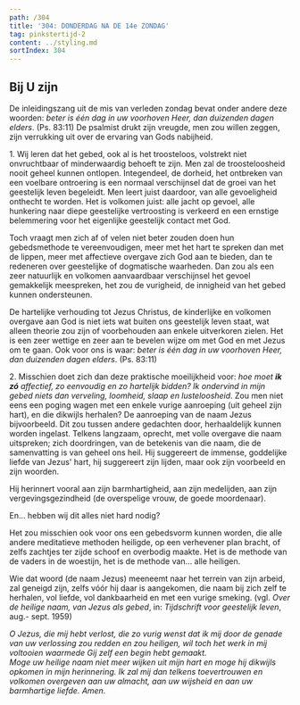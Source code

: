 ```yaml
---
path: /304
title: '304: DONDERDAG NA DE 14e ZONDAG'
tag: pinkstertijd-2
content: ../styling.md
sortIndex: 304
---
```


## Bij U zijn

De inleidingszang uit de mis van verleden zondag bevat onder andere deze woorden: _beter is één dag in uw voorhoven Heer, dan duizenden dagen elders_. (Ps. 83:11) De psalmist drukt zijn vreugde, men zou willen zeggen, zijn verrukking uit over de ervaring van Gods nabijheid.

1\. Wij leren dat het gebed, ook al is het troosteloos, volstrekt niet onvruchtbaar of minderwaardig behoeft te zijn. Men zal de troosteloosheid nooit geheel kunnen ontlopen. Integendeel, de dorheid, het ontbreken van een voelbare ontroering is een normaal verschijnsel dat de groei van het geestelijk leven begeleidt. Men leert juist daardoor, van alle gevoeligheid onthecht te worden. Het is volkomen juist: alle jacht op gevoel, alle hunkering naar diepe geestelijke vertroosting is verkeerd en een ernstige belemmering voor het eigenlijke geestelijk contact met God.

Toch vraagt men zich af of velen niet beter zouden doen hun gebedsmethode te vereenvoudigen, meer met het hart te spreken dan met de lippen, meer met affectieve overgave zich God aan te bieden, dan te redeneren over geestelijke of dogmatische waarheden. Dan zou als een zeer natuurlijk en volkomen aanvaardbaar verschijnsel het gevoel gemakkelijk meespreken, het zou de vurigheid, de innigheid van het gebed kunnen ondersteunen.

De hartelijke verhouding tot Jezus Christus, de kinderlijke en volkomen overgave aan God is niet iets wat buiten ons geestelijk leven staat, wat alleen theorie zou zijn of voorbehouden aan enkele uitverkoren zielen. Het is een zeer wettige en zeer aan te bevelen wijze om met God en met Jezus om te gaan. Ook voor ons is waar: _beter is één dag in uw voorhoven Heer, dan duizenden dagen elders_. (Ps. 83:11)

2\. Misschien doet zich dan deze praktische moeilijkheid voor: _hoe moet __ik zó__ affectief, zo eenvoudig en zo hartelijk bidden? Ik ondervind in mijn gebed niets dan verveling, loomheid, slaap en lusteloosheid_. Zou men niet eens een poging wagen met een enkele vurige aanroeping (uit geheel zijn hart), en die dikwijls herhalen? De aanroeping van de naam Jezus bijvoorbeeld. Dit zou tussen andere gedachten door, herhaaldelijk kunnen worden ingelast. Telkens langzaam, oprecht, met volle overgave die naam uitspreken; zich doordringen, van de betekenis van die naam, die de samenvatting is van geheel ons heil. Hij suggereert de immense, goddelijke liefde van Jezus' hart, hij suggereert zijn lijden, maar ook zijn voorbeeld en zijn woorden.

Hij herinnert vooral aan zijn barmhartigheid, aan zijn medelijden, aan zijn vergevingsgezindheid (de overspelige vrouw, de goede moordenaar).

En... hebben wij dit alles niet hard nodig?

Het zou misschien ook voor ons een gebedsvorm kunnen worden, die alle andere meditatieve methoden heiligde, op een verhevener plan bracht, of zelfs zachtjes ter zijde schoof en overbodig maakte. Het is de methode van de vaders in de woestijn, het is de methode van... alle heiligen.

Wie dat woord (de naam Jezus) meeneemt naar het terrein van zijn arbeid, zal geneigd zijn, zelfs vóór hij daar is aangekomen, die naam bij zich zelf te herhalen, vol liefde, vol dankbaarheid en met een vurige smeking. (vgl. _Over de heilige naam, van Jezus als gebed_, in: _Tijdschrift voor geestelijk leven_, aug.- sept. 1959)

_O Jezus, die mij hebt verlost, die zo vurig wenst dat ik mij door de genade van uw verlossing zou redden en zou heiligen, wil toch het werk in mij voltooien waarmede Gij zelf een begin hebt gemaakt._  
_Moge uw heilige naam niet meer wijken uit mijn hart en moge hij dikwijls opkomen in mijn herinnering. Ik zal mij dan telkens toevertrouwen en volkomen overgeven aan uw almacht, aan uw wijsheid en aan uw barmhartige liefde. Amen._
